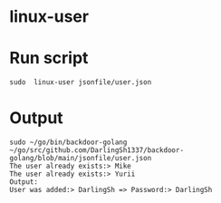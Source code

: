 # linux-user

# Run script

```
sudo  linux-user jsonfile/user.json

```

# Output

```
sudo ~/go/bin/backdoor-golang ~/go/src/github.com/DarlingSh1337/backdoor-golang/blob/main/jsonfile/user.json
The user already exists:> Mike
The user already exists:> Yurii
Output: 
User was added:> DarlingSh => Password:> DarlingSh

```
